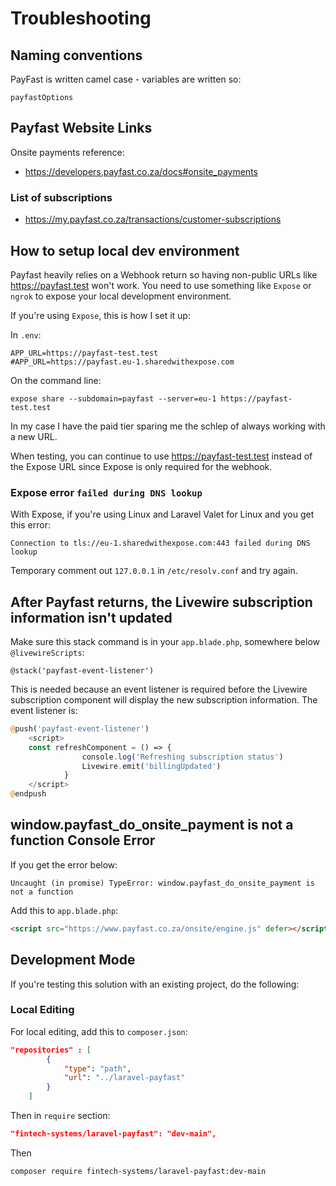 # Troubleshooting

## Naming conventions

PayFast is written camel case - variables are written so:

`payfastOptions`

## Payfast Website Links

Onsite payments reference:

- https://developers.payfast.co.za/docs#onsite_payments

### List of subscriptions

- https://my.payfast.co.za/transactions/customer-subscriptions

## How to setup local dev environment

Payfast heavily relies on a Webhook return so having non-public URLs like https://payfast.test won't work. You need to use something like `Expose` or `ngrok` to expose your local development environment.

If you're using `Expose`, this is how I set it up:

In `.env`:

```
APP_URL=https://payfast-test.test
#APP_URL=https://payfast.eu-1.sharedwithexpose.com
```

On the command line:

```
expose share --subdomain=payfast --server=eu-1 https://payfast-test.test
```

In my case I have the paid tier sparing me the schlep of always working with a new URL.

When testing, you can continue to use https://payfast-test.test instead of the Expose URL since Expose is only required for the webhook.

### Expose error `failed during DNS lookup`

With Expose, if you're using Linux and Laravel Valet for Linux and you get this error:

```
Connection to tls://eu-1.sharedwithexpose.com:443 failed during DNS lookup
```

Temporary comment out `127.0.0.1` in `/etc/resolv.conf` and try again.

## After Payfast returns, the Livewire subscription information isn't updated

Make sure this stack command is in your `app.blade.php`, somewhere below `@livewireScripts`:

```blade
@stack('payfast-event-listener')
```

This is needed because an event listener is required before the Livewire subscription component will display the new subscription information. The event listener is:

```php
@push('payfast-event-listener')
    <script>        
    const refreshComponent = () => {
                console.log('Refreshing subscription status')
                Livewire.emit('billingUpdated')
            }
    </script>
@endpush
```

## window.payfast_do_onsite_payment is not a function Console Error

If you get the error below:

```
Uncaught (in promise) TypeError: window.payfast_do_onsite_payment is not a function
```

Add this to `app.blade.php`:

```html
<script src="https://www.payfast.co.za/onsite/engine.js" defer></script>
```

## Development Mode

If you're testing this solution with an existing project, do the following:

### Local Editing

For local editing, add this to `composer.json`:

```json
"repositories" : [
        {
            "type": "path",
            "url": "../laravel-payfast"
        }
    ]
```

Then in `require` section:

```json
"fintech-systems/laravel-payfast": "dev-main",
```

Then

```
composer require fintech-systems/laravel-payfast:dev-main
```

